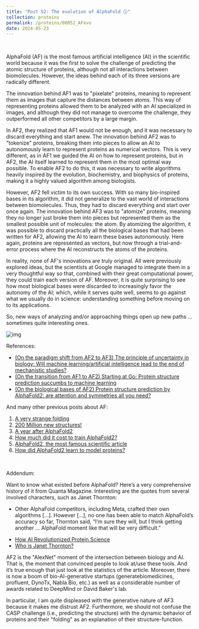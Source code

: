 ```yaml
---
title: "Post 52: The evolution of AlphaFold 🕦"
collection: proteins
permalink: /proteins/00052_AFevo
date: 2024-05-23
---
```


&nbsp;

AlphaFold (AF) is the most famous artificial intelligence (AI) in the scientific world because it was the first to solve the 
challenge of predicting the atomic structure of proteins, although not all interactions between biomolecules. However, the 
ideas behind each of its three versions are radically different.

The innovation behind AF1 was to "pixelate" proteins, meaning to represent them as images that capture the distances between 
atoms. This way of representing proteins allowed them to be analyzed with an AI specialized in images, and although they did 
not manage to overcome the challenge, they outperformed all other competitors by a large margin.

In AF2, they realized that AF1 would not be enough, and it was necessary to discard everything and start anew. The innovation 
behind AF2 was to "tokenize" proteins, breaking them into pieces to allow an AI to autonomously learn to represent proteins 
as numerical vectors. This is very different, as in AF1 we guided the AI on how to represent proteins, but in AF2, the AI 
itself learned to represent them in the most optimal way possible. To enable AF2 to do this, it was necessary to write 
algorithms heavily inspired by the evolution, biochemistry, and biophysics of proteins, making it a highly valued algorithm 
among biologists.

However, AF2 fell victim to its own success. With so many bio-inspired bases in its algorithm, it did not generalize to the 
vast world of interactions between biomolecules. Thus, they had to discard everything and start over once again. The
innovation behind AF3 was to "atomize" proteins, meaning they no longer just broke them into pieces but represented them as 
the smallest possible unit of molecules: the atom. By atomizing the algorithm, it was possible to discard practically all 
the biological bases that had been written for AF2, allowing the AI to learn these bases autonomously. Here again, proteins 
are represented as vectors, but now through a trial-and-error process where the AI reconstructs the atoms of the proteins.

In reality, none of AF's innovations are truly original. All were previously explored ideas, but the scientists at Google 
managed to integrate them in a very thoughtful way so that, combined with their great computational power, they could train 
each version of AF. Moreover, it is quite surprising to see how most biological bases were discarded to increasingly favor 
the autonomy of the AI; which, while it serves quite well, seems to go against what we usually do in science: understanding 
something before moving on to its applications.

So, new ways of analyzing and/or approaching things open up new paths ... sometimes quite interesting ones.

![img](https://miangoar.github.io/images/proteins/00052_AFevo.jpg)

References:
* [(On the paradigm shift from AF2 to AF3) The principle of uncertainty in biology: Will machine learning/artificial intelligence lead to the end of mechanistic studies?](https://journals.plos.org/plosbiology/article?id=10.1371/journal.pbio.3002495)
* [(On the transition from AF1 to AF2) Starting at Go: Protein structure prediction succumbs to machine learning](https://www.pnas.org/doi/full/10.1073/pnas.2311128120)
* [(On the biological bases of AF2) Protein structure prediction by AlphaFold2: are attention and symmetries all you need?](https://pubmed.ncbi.nlm.nih.gov/34342271/)

And many other previous posts about AF:
1. [A very strange folding](https://miangoaren.github.io/proteins/00013_fold)
2. [200 Million new structures!](https://miangoaren.github.io/proteins/00014_AF200M)
3. [A year after AlphaFold2](https://miangoaren.github.io/proteins/00023_af2)
4. [How much did it cost to train AlphaFold2?](https://miangoaren.github.io/proteins/00030_af2)
5. [AlphaFold2, the most famous scientific article](https://miangoaren.github.io/proteins/00033_af2)
6. [How did AlphaFold2 learn to model proteins?](https://miangoaren.github.io/proteins/00037_of)

&nbsp;

Addendum:

Want to know what existed before AlphaFold? Here’s a very comprehensive history of it from Quanta Magazine. Interesting are the quotes from several involved characters, such as Janet Thornton:
- Other AlphaFold competitors, including Meta, crafted their own algorithms […]. However […], no one has been able to match AlphaFold’s accuracy so far, Thornton said, “I’m sure they will, but I think getting another … AlphaFold moment like that will be very difficult.”
* [How AI Revolutionized Protein Science](https://www.quantamagazine.org/how-ai-revolutionized-protein-science-but-didnt-end-it-20240626)
* [Who is Janet Thornton?](https://miangoaren.github.io/proteins/00008_woman)

AF2 is the "AlexNet" moment of the intersection between biology and AI. That is, the moment that convinced people to look at/use these tools. And it’s true enough that just look at the statistics of the article. Moreover, there is now a boom of bio-AI-generative startups (generatebiomedicines, profluent, DynoTx, Nabla Bio, etc.) as well as a considerable number of awards related to DeepMind or David Baker's lab.

In particular, I am quite displeased with the generative nature of AF3 because it makes me distrust AF2. Furthermore, we should not confuse the CASP challenge (i.e., predicting the structure) with the dynamic behavior of proteins and their "folding" as an explanation of their structure-function.
